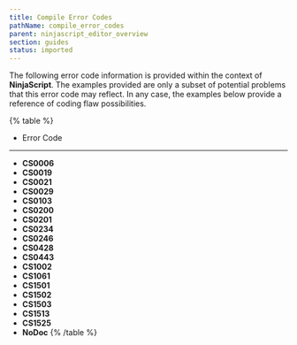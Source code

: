 ```yaml
---
title: Compile Error Codes
pathName: compile_error_codes
parent: ninjascript_editor_overview
section: guides
status: imported
---
```


The following error code information is provided within the context of **NinjaScript**. The examples provided are only a subset of potential problems that this error code may reflect. In any case, the examples below provide a reference of coding flaw possibilities.

{% table %}

* Error Code

---

* **CS0006**
* **CS0019**
* **CS0021**
* **CS0029**
* **CS0103**
* **CS0200**
* **CS0201**
* **CS0234**
* **CS0246**
* **CS0428**
* **CS0443**
* **CS1002**
* **CS1061**
* **CS1501**
* **CS1502**
* **CS1503**
* **CS1513**
* **CS1525**
* **NoDoc**
{% /table %}
